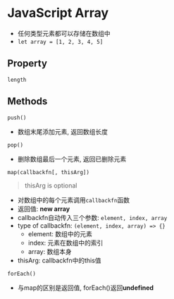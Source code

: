 # JavaScript Array

- 任何类型元素都可以存储在数组中
- `let array = [1, 2, 3, 4, 5]`

## Property

`length`

## Methods

`push()`

- 数组末尾添加元素, 返回数组长度

`pop()`

- 删除数组最后一个元素, 返回已删除元素

`map(callbackfn[, thisArg])`

> thisArg is optional

- 对数组中的每个元素调用`callbackfn`函数
- 返回值: **new array**
- callbackfn自动传入三个参数: `element, index, array`
- type of callbackfn: `(element, index, array) => {}`
  - element: 数组中的元素
  - index: 元素在数组中的索引
  - array: 数组本身
- thisArg: callbackfn中的this值

`forEach()`

- 与map的区别是返回值, forEach()返回**undefined**

